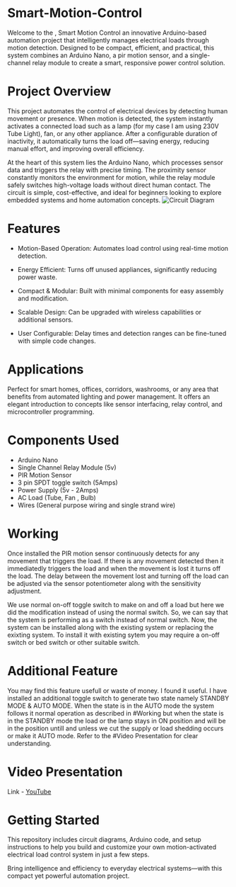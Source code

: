 # Smart-Motion-Control
Welcome to the , Smart Motion Control an innovative Arduino-based automation project that intelligently manages electrical loads through motion detection. Designed to be compact, efficient, and practical, this system combines an Arduino Nano, a pir motion sensor, and a single-channel relay module to create a smart, responsive power control solution.


# Project Overview

This project automates the control of electrical devices by detecting human movement or presence. When motion is detected, the system instantly activates a connected load such as a lamp (for my case I am using 230V Tube Light), fan, or any other appliance. After a configurable duration of inactivity, it automatically turns the load off—saving energy, reducing manual effort, and improving overall efficiency.

At the heart of this system lies the Arduino Nano, which processes sensor data and triggers the relay with precise timing. The proximity sensor constantly monitors the environment for motion, while the relay module safely switches high-voltage loads without direct human contact. The circuit is simple, cost-effective, and ideal for beginners looking to explore embedded systems and home automation concepts.
![Circuit Diagram](schematics/circuit_diagram.png)

# Features

- Motion-Based Operation: Automates load control using real-time motion detection.

- Energy Efficient: Turns off unused appliances, significantly reducing power waste.

- Compact & Modular: Built with minimal components for easy assembly and modification.

- Scalable Design: Can be upgraded with wireless capabilities or additional sensors.

- User Configurable: Delay times and detection ranges can be fine-tuned with simple code changes.

# Applications

Perfect for smart homes, offices, corridors, washrooms, or any area that benefits from automated lighting and power management. It offers an elegant introduction to concepts like sensor interfacing, relay control, and microcontroller programming.

# Components Used
- Arduino Nano
- Single Channel Relay Module (5v)
- PIR Motion Sensor
- 3 pin SPDT toggle switch (5Amps)
- Power Supply (5v - 2Amps)
- AC Load (Tube, Fan , Bulb)
- Wires (General purpose wiring and single strand wire)

# Working
Once installed the PIR motion sensor continuously detects for any movement that triggers the load. If there is any movement detected then it immediatedly triggers the load     and when the movement is lost it turns off the load.
The delay between the movement lost and turning off the load can be adjusted via the sensor potentiometer along with the sensitivity adjustment.

We use normal on-off toggle switch to make on and off a load but here we did the modification instead of using the normal switch. So, we can say that the system is   performing as a switch instead of normal switch. Now, the system can be installed along with the existing system or replacing the exixting system.
To install it with existing sytem you may require a on-off switch or bed switch or other suitable switch.
   
# Additional Feature
You may find this feature usefull or waste of money. I found it useful.
I have installed an additional toggle switch to generate two state namely STANDBY MODE & AUTO MODE. When the state is in the AUTO mode the system follows it normal operation as described in #Working but when the state is in the STANDBY mode the load or the lamp stays in ON position and will be in the position untill and unless we cut the supply or load shedding occurs or make it AUTO mode.
Refer to the #Video Presentation for clear understanding.

# Video Presentation
Link - [YouTube](https://youtu.be/U4pLusIxolA?si=uFR4TJKkqkDfAYvf)
# Getting Started
This repository includes circuit diagrams, Arduino code, and setup instructions to help you build and customize your own motion-activated electrical load control system in just a few steps.

Bring intelligence and efficiency to everyday electrical systems—with this compact yet powerful automation project.
